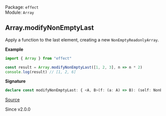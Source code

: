 Package: `effect`<br />
Module: `Array`<br />

## Array.modifyNonEmptyLast

Apply a function to the last element, creating a new `NonEmptyReadonlyArray`.

**Example**

```ts
import { Array } from "effect"

const result = Array.modifyNonEmptyLast([1, 2, 3], n => n * 2)
console.log(result) // [1, 2, 6]
```

**Signature**

```ts
declare const modifyNonEmptyLast: { <A, B>(f: (a: A) => B): (self: NonEmptyReadonlyArray<A>) => NonEmptyArray<A | B>; <A, B>(self: NonEmptyReadonlyArray<A>, f: (a: A) => B): NonEmptyArray<A | B>; }
```

[Source](https://github.com/Effect-TS/effect/tree/main/packages/effect/src/Array.ts#L1617)

Since v2.0.0